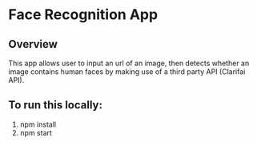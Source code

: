 # Face Recognition App

## Overview
This app allows user to input an url of an image, then detects whether an image contains human faces by making use of a third party API (Clarifai API).

## To run this locally:
1. npm install
2. npm start
